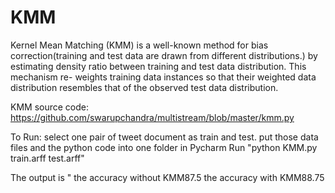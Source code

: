 # KMM
Kernel Mean Matching (KMM) is a well-known method for bias correction(training 
and test data are drawn from different distributions.) by estimating 
density ratio between training and test data distribution. This
mechanism re- weights training data instances so that their weighted data
distribution resembles that of the observed test data distribution.


KMM source code:
https://github.com/swarupchandra/multistream/blob/master/kmm.py


To Run:
select one pair of tweet document as train and test.
put those data files and the python code into one folder in Pycharm
Run "python KMM.py train.arff test.arff"

The output is
"
the accuracy without KMM87.5
the accuracy with KMM88.75
